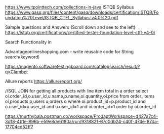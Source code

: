 https://www.tpointtech.com/collections-in-java
ISTQB Syllabus
https://www.gasq.org/files/content/gasq/downloads/certification/ISTQB/Foundation%20Level/ISTQB_CTFL_Syllabus-v4.0%20.pdf

Sample questions and Answers (Scroll down and see to the left)
https://istqb.org/certifications/certified-tester-foundation-level-ctfl-v4-0/

Search Functionality in

Advantageonlineshopping.com - write reusable code for String search(keyword)

https://magento.softwaretestingboard.com/catalogsearch/result/?q=Clamber

Allure reports 
https://allurereport.org/

//SQL JOIN for getting all products with line item total in a order 
select oi.order_id,o.user_id,u.name,p.name,oi.quantity,oi.price
 from order_items oi,products p,users u,orders o
 where oi.product_id=p.product_id and
 o.user_id=u.user_id and
  u.user_id=1 and oi.order_id=1
  order by oi.order_id
  
https://murthybala.postman.co/workspace/ProdaptWorkspace~d427a7c4-3d18-4b1e-896b-e59e8de6180a/run/9318821-67c0db24-c40f-474e-87da-17704cd52ff7





